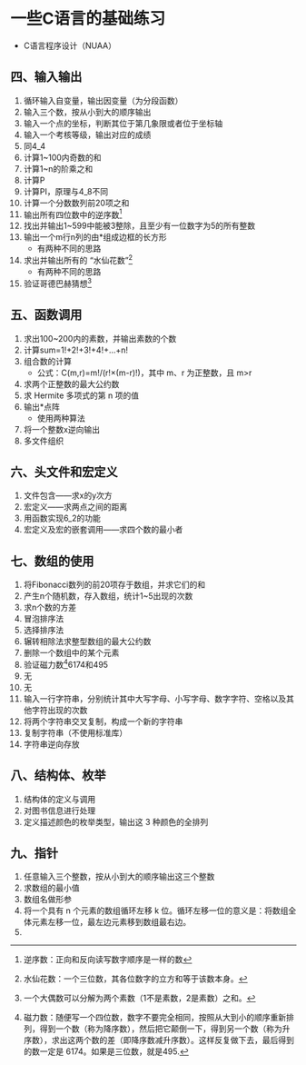 # 一些C语言的基础练习

- C语言程序设计（NUAA）

## 四、输入输出

1. 循环输入自变量，输出因变量（为分段函数）
2. 输入三个数，按从小到大的顺序输出
3. 输入一个点的坐标，判断其位于第几象限或者位于坐标轴
4. 输入一个考核等级，输出对应的成绩
5. 同4_4
6. 计算1~100内奇数的和
7. 计算1~n的阶乘之和
8. 计算P
9. 计算PI，原理与4_8不同
10. 计算一个分数数列前20项之和
11. 输出所有四位数中的逆序数[^1]
12. 找出并输出1~599中能被3整除，且至少有一位数字为5的所有整数
13. 输出一个m行n列的由*组成边框的长方形
    - 有两种不同的思路
14. 求出并输出所有的 “水仙花数”[^2]
    - 有两种不同的思路
15. 验证哥德巴赫猜想[^3]

## 五、函数调用

1. 求出100~200内的素数，并输出素数的个数
2. 计算sum=1!+2!+3!+4!+…+n!
3. 组合数的计算
   - 公式：C(m,r)=m!/(r!×(m-r)!)，其中 m、r 为正整数，且 m>r
4. 求两个正整数的最大公约数
5. 求 Hermite 多项式的第 n 项的值
6. 输出*点阵
   - 使用两种算法
7. 将一个整数x逆向输出
8. 多文件组织

## 六、头文件和宏定义

1. 文件包含——求x的y次方
2. 宏定义——求两点之间的距离
3. 用函数实现6_2的功能
4. 宏定义及宏的嵌套调用——求四个数的最小者

## 七、数组的使用

1. 将Fibonacci数列的前20项存于数组，并求它们的和
2. 产生n个随机数，存入数组，统计1~5出现的次数
3. 求n个数的方差
4. 冒泡排序法
5. 选择排序法
6. 辗转相除法求整型数组的最大公约数
7. 删除一个数组中的某个元素
8. 验证磁力数[^4]6174和495
9. 无
10. 无
11. 输入一行字符串，分别统计其中大写字母、小写字母、数字字符、空格以及其他字符出现的次数
12. 将两个字符串交叉复制，构成一个新的字符串
13. 复制字符串（不使用标准库）
14. 字符串逆向存放

## 八、结构体、枚举

1. 结构体的定义与调用
2. 对图书信息进行处理
3. 定义描述颜色的枚举类型，输出这 3 种颜色的全排列

## 九、指针

1. 任意输入三个整数，按从小到大的顺序输出这三个整数
2. 求数组的最小值
3. 数组名做形参
4. 将一个具有 n 个元素的数组循环左移 k 位。循环左移一位的意义是：将数组全体元素左移一位，最左边元素移到数组最右边。
5. 

[^1]: 逆序数：正向和反向读写数字顺序是一样的数
[^2]: 水仙花数：一个三位数，其各位数字的立方和等于该数本身。
[^3]: 一个大偶数可以分解为两个素数（1不是素数，2是素数）之和。
[^4]: 磁力数：随便写一个四位数，数字不要完全相同，按照从大到小的顺序重新排列，得到一个数（称为降序数），然后把它颠倒一下，得到另一个数（称为升序数），求出这两个数的差（即降序数减升序数）。这样反复做下去，最后得到的数一定是 6174。如果是三位数，就是495.
